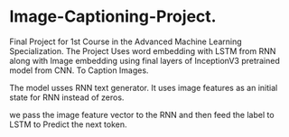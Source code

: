 # Image-Captioning-Project.
Final Project for 1st Course in the Advanced Machine Learning Specialization. The Project Uses word embedding with LSTM from RNN along with Image embedding using final layers of InceptionV3 pretrained model from CNN. To Caption Images.

The model usses RNN text generator. It uses image features as an initial state for RNN instead of zeros.

we pass the image feature vector to the RNN and then feed the label to LSTM to Predict the next token. 

